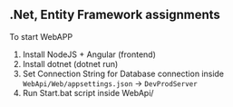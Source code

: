 ## .Net, Entity Framework assignments

To start WebAPP

1) Install NodeJS + Angular 			(frontend)
2) Install dotnet 						(dotnet run)
3) Set Connection String for Database connection inside `WebApi/Web/appsettings.json` -> `DevProdServer`
4) Run Start.bat script inside WebApi/